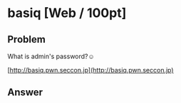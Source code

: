 # basiq [Web / 100pt]

## Problem
What is admin's password?☺

[http://basiq.pwn.seccon.jp](http://basiq.pwn.seccon.jp)

## Answer